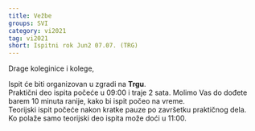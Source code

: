 ```yaml
---
title: Vežbe 
groups: SVI
category: vi2021
tag: vi2021
short: Ispitni rok Jun2 07.07. (TRG)
---
```

Drage koleginice i kolege,  

Ispit će biti organizovan u zgradi na **Trgu**.  
Praktični deo ispita počeće u 09:00 i traje 2 sata. Molimo Vas do dođete barem 10 minuta ranije, kako bi ispit počeo na vreme.  
Teorijski ispit počeće nakon kratke pauze po završetku praktičnog dela.  
Ko polaže samo teorijski deo ispita može doći u 11:00.   


